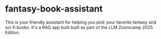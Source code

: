 # fantasy-book-assistant
This is your friendly assistant for helping you pick your favorite fantasy and sci-fi books. It's a RAG app built built as part of the LLM Zoomcamp 2025 Edition.
